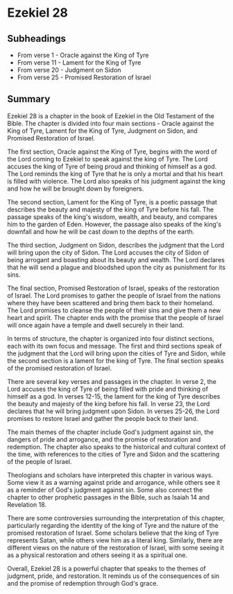# Ezekiel 28

## Subheadings

* From verse 1 - Oracle against the King of Tyre
* From verse 11 - Lament for the King of Tyre
* From verse 20 - Judgment on Sidon
* From verse 25 - Promised Restoration of Israel

## Summary

Ezekiel 28 is a chapter in the book of Ezekiel in the Old Testament of the Bible. The chapter is divided into four main sections - Oracle against the King of Tyre, Lament for the King of Tyre, Judgment on Sidon, and Promised Restoration of Israel. 

The first section, Oracle against the King of Tyre, begins with the word of the Lord coming to Ezekiel to speak against the king of Tyre. The Lord accuses the king of Tyre of being proud and thinking of himself as a god. The Lord reminds the king of Tyre that he is only a mortal and that his heart is filled with violence. The Lord also speaks of his judgment against the king and how he will be brought down by foreigners.

The second section, Lament for the King of Tyre, is a poetic passage that describes the beauty and majesty of the king of Tyre before his fall. The passage speaks of the king's wisdom, wealth, and beauty, and compares him to the garden of Eden. However, the passage also speaks of the king's downfall and how he will be cast down to the depths of the earth.

The third section, Judgment on Sidon, describes the judgment that the Lord will bring upon the city of Sidon. The Lord accuses the city of Sidon of being arrogant and boasting about its beauty and wealth. The Lord declares that he will send a plague and bloodshed upon the city as punishment for its sins.

The final section, Promised Restoration of Israel, speaks of the restoration of Israel. The Lord promises to gather the people of Israel from the nations where they have been scattered and bring them back to their homeland. The Lord promises to cleanse the people of their sins and give them a new heart and spirit. The chapter ends with the promise that the people of Israel will once again have a temple and dwell securely in their land.

In terms of structure, the chapter is organized into four distinct sections, each with its own focus and message. The first and third sections speak of the judgment that the Lord will bring upon the cities of Tyre and Sidon, while the second section is a lament for the king of Tyre. The final section speaks of the promised restoration of Israel.

There are several key verses and passages in the chapter. In verse 2, the Lord accuses the king of Tyre of being filled with pride and thinking of himself as a god. In verses 12-15, the lament for the king of Tyre describes the beauty and majesty of the king before his fall. In verse 23, the Lord declares that he will bring judgment upon Sidon. In verses 25-26, the Lord promises to restore Israel and gather the people back to their land.

The main themes of the chapter include God's judgment against sin, the dangers of pride and arrogance, and the promise of restoration and redemption. The chapter also speaks to the historical and cultural context of the time, with references to the cities of Tyre and Sidon and the scattering of the people of Israel.

Theologians and scholars have interpreted this chapter in various ways. Some view it as a warning against pride and arrogance, while others see it as a reminder of God's judgment against sin. Some also connect the chapter to other prophetic passages in the Bible, such as Isaiah 14 and Revelation 18.

There are some controversies surrounding the interpretation of this chapter, particularly regarding the identity of the king of Tyre and the nature of the promised restoration of Israel. Some scholars believe that the king of Tyre represents Satan, while others view him as a literal king. Similarly, there are different views on the nature of the restoration of Israel, with some seeing it as a physical restoration and others seeing it as a spiritual one.

Overall, Ezekiel 28 is a powerful chapter that speaks to the themes of judgment, pride, and restoration. It reminds us of the consequences of sin and the promise of redemption through God's grace.